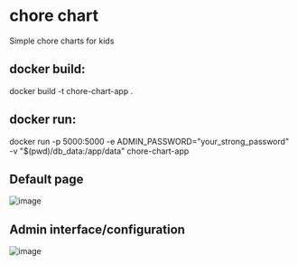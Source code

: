 # chore chart
Simple chore charts for kids

## docker build:
docker build -t chore-chart-app .

## docker run:
docker run -p 5000:5000 -e ADMIN_PASSWORD="your_strong_password" -v "$(pwd)/db_data:/app/data" chore-chart-app

## Default page 
![image](https://github.com/user-attachments/assets/9f0b6567-d8ee-4f25-a70d-a98f4e1ff2cf)

## Admin interface/configuration
![image](https://github.com/user-attachments/assets/afb6f7a1-6fe4-4cbe-bbc9-7ee85ecbe91a)

